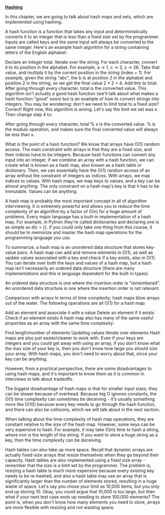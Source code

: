 ﻿**[Hashing](https://leetcode.com/explore/interview/card/leetcodes-interview-crash-course-data-structures-and-algorithms/705/hashing/4510/)**

In this chapter, we are going to talk about hash maps and sets, which are implemented using hashing.

A hash function is a function that takes any input and deterministically converts it to an integer that is less than a fixed size set by the programmer. Inputs are called keys and the same input will always be converted to the same integer. Here's an example hash algorithm for a string containing letters of the English alphabet:

Declare an integer total.
Iterate over the string. For each character, convert it to its position in the alphabet. For example, a -> 1, c -> 3, z -> 26.
Take that value, and multiply it by the current position in the string (index + 1). For example, given the string "abc", the b is at position 2 in the alphabet and position 2 in the string, so we get the final value 2 * 2 = 4. Add this to total.
After going through every character, total is the converted value.
This algorithm isn't actually a good hash function (we'll talk about what makes a hash function "good" soon) but is an example of how to convert strings into integers. You may be wondering: don't we need to limit total to a fixed size? Correct! Right now, this algorithm is wrong. Let's say the limit we set was x. Then change step 4 to:

After going through every character, total % x is the converted value.
% is the modulo operation, and makes sure the final converted value will always be less than x.

What is the point of a hash function?
We know that arrays have O(1) random access. The main constraint with arrays is that they are a fixed size, and their indices have to be integers. Because hash functions can convert any input into an integer, if we combine an array with a hash function, we can create what is known as a hash map, also known as a hash table or dictionary. Then, we can essentially have the O(1) random access of an array without the constraint of integers as indices. With arrays, we map indices to values. With hash maps, we map keys to values, and a key can be almost anything. The only constraint on a hash map's key is that it has to be immutable. Values can be anything.

A hash map is probably the most important concept in all of algorithm interviewing. It is extremely powerful and allows you to reduce the time complexity of an algorithm by a factor of O(n) for a huge amount of problems. Every major language has a built-in implementation of a hash map. For example, in Python they're called dictionaries and declaring one is as simple as dic = {}. If you could only take one thing from this course, it should be to memorize and master the hash map operations for the programming language you use.

To summarize, a hash map is an unordered data structure that stores key-value pairs. A hash map can add and remove elements in O(1), as well as update values associated with a key and check if a key exists, also in O(1). You can iterate over both the keys and values of a hash map, but a hash map isn't necessarily an ordered data structure (there are many implementations and this is language dependent for the built-in types).

An ordered data structure is one where the insertion order is "remembered". An unordered data structure is one where the insertion order is not relevant.

Comparison with arrays
In terms of time complexity, hash maps blow arrays out of the water. The following operations are all O(1) for a hash map:

Add an element and associate it with a value
Delete an element if it exists
Check if an element exists
A hash map also has many of the same useful properties as an array with the same time complexity:

Find length/number of elements
Updating values
Iterate over elements
Hash maps are also just easier/cleaner to work with. Even if your keys are integers and you could get away with using an array, if you don't know what the max size of your key is, then you don't know how large you should size your array. With hash maps, you don't need to worry about that, since your key can be anything.

However, from a practical perspective, there are some disadvantages to using hash maps, and it's important to know them as it is common in interviews to talk about tradeoffs.

The biggest disadvantage of hash maps is that for smaller input sizes, they can be slower because of overhead. Because big O ignores constants, the O(1) time complexity can sometimes be deceiving - it's usually something more like O(10) because every key needs to go through the hash function, and there can also be collisions, which we will talk about in the next section.

When talking about the time complexity of hash map operations, they are constant relative to the size of the hash map. However, some keys can be very expensive to hash. For example, it may take O(m) time to hash a string, where mm is the length of the string. If you want to store a huge string as a key, then the time complexity can be deceiving.

Hash tables can also take up more space. Recall that dynamic arrays are actually fixed-size arrays that resize themselves when they go beyond their capacity. Hash tables are also implemented using a fixed size array - remember that the size is a limit set by the programmer. The problem is, resizing a hash table is much more expensive because every existing key needs to be re-hashed, and also a hash table may use an array that is significantly larger than the number of elements stored, resulting in a huge waste of space. Let's say you chose your limit as 10,000 items, but you only end up storing 10. Okay, you could argue that 10,000 is too large, but then what if your next test case ends up needing to store 100,000 elements? The point is, when you don't know how many elements you need to store, arrays are more flexible with resizing and not wasting space.